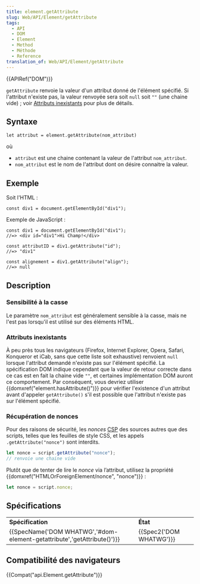 ```yaml
---
title: element.getAttribute
slug: Web/API/Element/getAttribute
tags:
  - API
  - DOM
  - Element
  - Method
  - Méthode
  - Reference
translation_of: Web/API/Element/getAttribute
---
```

{{APIRef("DOM")}}

`getAttribute` renvoie la valeur d'un attribut donné de l'élément spécifié. Si l'attribut n'existe pas, la valeur renvoyée sera soit `null` soit `""` (une chaine vide) ; voir [Attributs inexistants](#attributs_inexistants) pour plus de détails.

## Syntaxe

    let attribut = element.getAttribute(nom_attribut)

où

- `attribut` est une chaine contenant la valeur de l'attribut `nom_attribut`.
- `nom_attribut` est le nom de l'attribut dont on désire connaitre la valeur.

## Exemple

Soit l'HTML :

    const div1 = document.getElementById("div1");

Exemple de JavaScript :

    const div1 = document.getElementById("div1");
    //=> <div id="div1">Hi Champ!</div>

    const attributID = div1.getAttribute("id");
    //=> "div1"

    const alignement = div1.getAttribute("align");
    //=> null

## Description

### Sensibilité à la casse

Le paramètre `nom_attribut` est généralement sensible à la casse, mais ne l'est pas lorsqu'il est utilisé sur des éléments HTML.

### Attributs inexistants

À peu près tous les navigateurs (Firefox, Internet Explorer, Opera, Safari, Konqueror et iCab, sans que cette liste soit exhaustive) renvoient `null` lorsque l'attribut demandé n'existe pas sur l'élément spécifié. La spécification DOM indique cependant que la valeur de retour correcte dans ce cas est en fait la chaine vide `""`, et certaines implémentation DOM auront ce comportement. Par conséquent, vous devriez utiliser {{domxref("element.hasAttribute()")}} pour vérifier l'existence d'un attribut avant d'appeler `getAttribute()` s'il est possible que l'attribut n'existe pas sur l'élément spécifié.

### Récupération de nonces

Pour des raisons de sécurité, les _nonces_ [CSP](/fr/docs/Web/HTTP/CSP) des sources autres que des scripts, telles que les feuilles de style CSS, et les appels `.getAttribute("nonce")` sont interdits.

```js example-bad
let nonce = script.getAttribute("nonce");
// renvoie une chaine vide
```

Plutôt que de tenter de lire le _nonce_ via l’attribut, utilisez la propriété {{domxref("HTMLOrForeignElement/nonce", "nonce")}} :

```js
let nonce = script.nonce;
```

## Spécifications

<table class="standard-table">
  <tbody>
    <tr>
      <td><strong>Spécification</strong></td>
      <td><strong>État</strong></td>
    </tr>
    <tr>
      <td>
        {{SpecName('DOM WHATWG','#dom-element-getattribute','getAttribute()')}}
      </td>
      <td>{{Spec2('DOM WHATWG')}}</td>
    </tr>
  </tbody>
</table>

## Compatibilité des navigateurs

{{Compat("api.Element.getAttribute")}}

